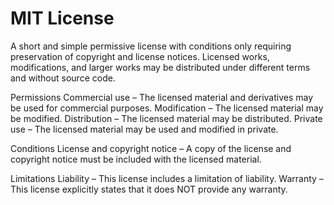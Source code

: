 MIT License
===========

A short and simple permissive license with conditions only requiring preservation of copyright and license notices.
Licensed works, modifications, and larger works may be distributed under different terms and without source code.

Permissions
Commercial use – The licensed material and derivatives may be used for commercial purposes.
Modification – The licensed material may be modified.
Distribution – The licensed material may be distributed.
Private use – The licensed material may be used and modified in private.

Conditions
License and copyright notice – A copy of the license and copyright notice must be included with the licensed material.

Limitations
Liability – This license includes a limitation of liability.
Warranty – This license explicitly states that it does NOT provide any warranty.
